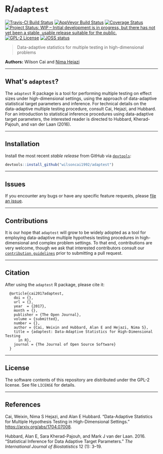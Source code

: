 
<!-- README.md is generated from README.Rmd. Please edit that file -->
R/`adaptest`
============

[![Travis-CI Build Status](https://travis-ci.org/wilsoncai1992/adaptest.svg?branch=master)](https://travis-ci.org/wilsoncai1992/adaptest?branch=master) [![AppVeyor Build Status](https://ci.appveyor.com/api/projects/status/github/wilsoncai1992/adaptest?branch=master&svg=true)](https://ci.appveyor.com/project/wilsoncai1992/adaptest/) [![Coverage Status](https://img.shields.io/codecov/c/github/wilsoncai1992/adaptest/master.svg)](https://codecov.io/github/wilsoncai1992/adaptest?branch=master) [![Project Status: WIP – Initial development is in progress, but there has not yet been a stable, usable release suitable for the public.](http://www.repostatus.org/badges/latest/wip.svg)](http://www.repostatus.org/#wip) [![GPL-2 License](http://img.shields.io/:license-gpl2-blue.svg)](http://www.gnu.org/licenses/gpl-2.0.html) [![JOSS status](http://joss.theoj.org/papers/7618d7d14ac77f6f502df3f9eac5917d/status.svg)](http://joss.theoj.org/papers/7618d7d14ac77f6f502df3f9eac5917d)

> Data-adaptive statistics for multiple testing in high-dimensional problems

**Authors:** Wilson Cai and [Nima Hejazi](http://nimahejazi.org)

------------------------------------------------------------------------

What's `adaptest`?
------------------

The `adaptest` R package is a tool for performing multiple testing on effect sizes under high-dimensional settings, using the approach of data-adaptive statistical target parameters and inference. For technical details on the data-adaptive multiple testing procedure, consult Cai, Hejazi, and Hubbard. For an introduction to statistical inference procedures using data-adaptive target parameters, the interested reader is directed to Hubbard, Kherad-Pajouh, and van der Laan (2016).

------------------------------------------------------------------------

Installation
------------

<!--
For standard use, install from [Bioconductor](https://bioconductor.org):

```r
source("https://bioconductor.org/biocLite.R")
biocLite("adaptest")
```
-->
Install the most recent *stable release* from GitHub via [`devtools`](https://www.rstudio.com/products/rpackages/devtools/):

``` r
devtools::install_github("wilsoncai1992/adaptest")
```

------------------------------------------------------------------------

<!--
## Example

This is a basic example which shows you how to solve a common problem:


```r
## basic example code
```
-->
Issues
------

If you encounter any bugs or have any specific feature requests, please [file an issue](https://github.com/wilsoncai1992/adaptest/issues).

------------------------------------------------------------------------

Contributions
-------------

It is our hope that `adaptest` will grow to be widely adopted as a tool for employing data-adaptive multiple hypothesis testing procedures in high-dimensional and complex problem settings. To that end, contributions are very welcome, though we ask that interested contributors consult our [`contribution guidelines`](https://github.com/wilsoncai1992/adaptest/blob/master/CONTRIBUTING.md) prior to submitting a pull request.

------------------------------------------------------------------------

Citation
--------

After using the `adaptest` R package, please cite it:

      @article{cai2017adaptest,
        doi = {},
        url = {},
        year  = {2017},
        month = {},
        publisher = {The Open Journal},
        volume = {submitted},
        number = {},
        author = {Cai, Weixin and Hubbard, Alan E and Hejazi, Nima S},
        title = {adaptest: Data-Adaptive Statistics for High-Dimensional Testing
          in R},
        journal = {The Journal of Open Source Software}
      }

------------------------------------------------------------------------

License
-------

The software contents of this repository are distributed under the GPL-2 license. See file `LICENSE` for details.

------------------------------------------------------------------------

References
----------

Cai, Weixin, Nima S Hejazi, and Alan E Hubbard. “Data-Adaptive Statistics for Multiple Hypothesis Testing in High-Dimensional Settings.” <https://arxiv.org/abs/1704.07008>.

Hubbard, Alan E, Sara Kherad-Pajouh, and Mark J van der Laan. 2016. “Statistical Inference for Data Adaptive Target Parameters.” *The International Journal of Biostatistics* 12 (1): 3–19.
